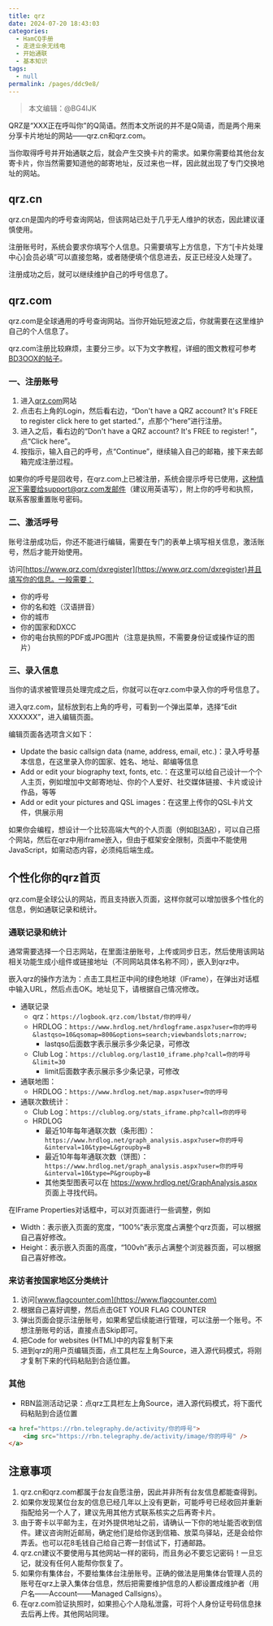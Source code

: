 ```yaml
---
title: qrz
date: 2024-07-20 18:43:03
categories: 
  - HamCQ手册
  - 走进业余无线电
  - 开始通联
  - 基本知识
tags: 
  - null
permalink: /pages/ddc9e8/
---
```

> 本文编辑：@BG4IJK

QRZ是“XXX正在呼叫你”的Q简语。然而本文所说的并不是Q简语，而是两个用来分享卡片地址的网站——qrz.cn和qrz.com。

当你取得呼号并开始通联之后，就会产生交换卡片的需求。如果你需要给其他台友寄卡片，你当然需要知道他的邮寄地址，反过来也一样，因此就出现了专门交换地址的网站。

## qrz.cn

qrz.cn是国内的呼号查询网站，但该网站已处于几乎无人维护的状态，因此建议谨慎使用。

注册账号时，系统会要求你填写个人信息。只需要填写上方信息，下方“\[卡片处理中心\]会员必填”可以直接忽略，或者随便填个信息进去，反正已经没人处理了。

注册成功之后，就可以继续维护自己的呼号信息了。

## qrz.com

qrz.com是全球通用的呼号查询网站。当你开始玩短波之后，你就需要在这里维护自己的个人信息了。

qrz.com注册比较麻烦，主要分三步。以下为文字教程，详细的图文教程可参考[BD3OOX的帖子](https://forum.hamcq.cn/d/336)。

### 一、注册账号

1. 进入[qrz.com](https://www.qrz.com)网站
2. 点击右上角的Login，然后看右边，“Don't have a QRZ account? It's FREE to register click here to get started.”，点那个“here”进行注册。
3. 进入之后，看右边的“Don't have a QRZ account? It's FREE to register! ”，点“Click here”。
4. 按指示，输入自己的呼号，点“Continue”，继续输入自己的邮箱，接下来去邮箱完成注册过程。

如果你的呼号是回收号，在qrz.com上已被注册，系统会提示呼号已使用，这种情况下需要给support@qrz.com发邮件（建议用英语写），附上你的呼号和执照，联系客服重置账号密码。

### 二、激活呼号

账号注册成功后，你还不能进行编辑，需要在专门的表单上填写相关信息，激活账号，然后才能开始使用。

访问[https://www.qrz.com/dxregister](https://www.qrz.com/dxregister)并且填写你的信息。一般需要：

* 你的呼号
* 你的名和姓（汉语拼音）
* 你的城市
* 你的国家和DXCC
* 你的电台执照的PDF或JPG图片（注意是执照，不需要身份证或操作证的图片）

### 三、录入信息

当你的请求被管理员处理完成之后，你就可以在qrz.com中录入你的呼号信息了。

进入qrz.com，鼠标放到右上角的呼号，可看到一个弹出菜单，选择“Edit XXXXXX”，进入编辑页面。

编辑页面各选项含义如下：

* Update the basic callsign data (name, address, email, etc.)：录入呼号基本信息，在这里录入你的国家、姓名、地址、邮编等信息
* Add or edit your biography text, fonts, etc.：在这里可以给自己设计一个个人主页，例如增加中文邮寄地址、你的个人爱好、社交媒体链接、卡片或设计作品，等等
* Add or edit your pictures and QSL images：在这里上传你的QSL卡片文件，供展示用

如果你会编程，想设计一个比较高端大气的个人页面（例如[BI3AR](https://qrz.com/db/BI3AR)），可以自己搭个网站，然后在qrz中用iframe嵌入，但由于框架安全限制，页面中不能使用JavaScript，如需动态内容，必须纯后端生成。

## 个性化你的qrz首页

qrz.com是全球公认的网站，而且支持嵌入页面，这样你就可以增加很多个性化的信息，例如通联记录和统计。

### 通联记录和统计

通常需要选择一个日志网站，在里面注册账号，上传或同步日志，然后使用该网站相关功能生成小组件或链接地址（不同网站具体名称不同），嵌入到qrz中。

嵌入qrz的操作方法为：点击工具栏正中间的绿色地球（IFrame），在弹出对话框中输入URL，然后点击OK。地址见下，请根据自己情况修改。

* 通联记录
    * qrz：`https://logbook.qrz.com/lbstat/你的呼号/`
    * HRDLOG：`https://www.hrdlog.net/hrdlogframe.aspx?user=你的呼号&lastqso=10&qsomap=800&options=search;viewbandslots;narrow;`
        * lastqso后面数字表示展示多少条记录，可修改
    * Club Log：`https://clublog.org/last10_iframe.php?call=你的呼号&limit=30`
        * limit后面数字表示展示多少条记录，可修改
* 通联地图：
    * HRDLOG：`https://www.hrdlog.net/map.aspx?user=你的呼号`
* 通联次数统计：
    * Club Log：`https://clublog.org/stats_iframe.php?call=你的呼号`
    * HRDLOG
         * 最近10年每年通联次数（条形图）：`https://www.hrdlog.net/graph_analysis.aspx?user=你的呼号&interval=10&type=L&groupby=B`
         * 最近10年每年通联次数（饼图）：`https://www.hrdlog.net/graph_analysis.aspx?user=你的呼号&interval=10&type=P&groupby=B`
         * 其他类型图表可以在 https://www.hrdlog.net/GraphAnalysis.aspx 页面上寻找代码。

在IFrame Properties对话框中，可以对页面进行一些调整，例如

* Width：表示嵌入页面的宽度，“100%”表示宽度占满整个qrz页面，可以根据自己喜好修改。
* Height：表示嵌入页面的高度，“100vh”表示占满整个浏览器页面，可以根据自己喜好修改。

### 来访者按国家地区分类统计

1. 访问[www.flagcounter.com](https://www.flagcounter.com)
2. 根据自己喜好调整，然后点击GET YOUR FLAG COUNTER
3. 弹出页面会提示注册账号，如果希望后续能进行管理，可以注册一个账号。不想注册账号的话，直接点击Skip即可。
4. 把Code for websites (HTML)中的内容复制下来
5. 进到qrz的用户页编辑页面，点工具栏左上角Source，进入源代码模式，将刚才复制下来的代码粘贴到合适位置。

### 其他

* RBN监测活动记录：点qrz工具栏左上角Source，进入源代码模式，将下面代码粘贴到合适位置

```html
<a href="https://rbn.telegraphy.de/activity/你的呼号">
    <img src="https://rbn.telegraphy.de/activity/image/你的呼号" />
</a>
```

## 注意事项

1. qrz.cn和qrz.com都属于台友自愿注册，因此并非所有台友信息都能查得到。
2. 如果你发现某位台友的信息已经几年以上没有更新，可能呼号已经收回并重新指配给另一个人了，建议先用其他方式联系核实之后再寄卡片。
3. 由于寄卡以平邮为主，在对外提供地址之前，请确认一下你的地址能否收到信件。建议咨询附近邮局，确定他们是给你送到信箱、放菜鸟驿站，还是会给你弄丢。也可以花8毛钱自己给自己寄一封信试下，打通邮路。
4. qrz.cn建议不要使用与其他网站一样的密码，而且务必不要忘记密码！一旦忘记，就没有任何人能帮你恢复了。
5. 如果你有集体台，不要给集体台注册账号。正确的做法是用集体台管理人员的账号在qrz上录入集体台信息，然后把需要维护信息的人都设置成维护者（用户名——Account——Managed Callsigns）。
6. 在qrz.com验证执照时，如果担心个人隐私泄露，可将个人身份证号码信息抹去后再上传。其他网站同理。
